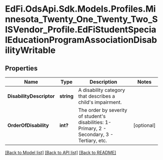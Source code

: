 # EdFi.OdsApi.Sdk.Models.Profiles.Minnesota_Twenty_One_Twenty_Two_SISVendor_Profile.EdFiStudentSpecialEducationProgramAssociationDisabilityWritable
## Properties

Name | Type | Description | Notes
------------ | ------------- | ------------- | -------------
**DisabilityDescriptor** | **string** | A disability category that describes a child&#39;s impairment. | 
**OrderOfDisability** | **int?** | The order by severity of student&#39;s disabilities: 1- Primary, 2 -  Secondary, 3 - Tertiary, etc. | [optional] 

[[Back to Model list]](../README.md#documentation-for-models) [[Back to API list]](../README.md#documentation-for-api-endpoints) [[Back to README]](../README.md)

